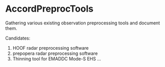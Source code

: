 # AccordPreprocTools
Gathering various existing observation preprocessing tools and document them.

Candidates:
1) HOOF radar preprocessing software
2) prepopera radar preprocessing software
3) Thinning tool for EMADDC Mode-S EHS
...
